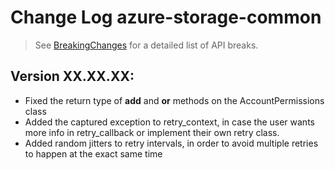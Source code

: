 # Change Log azure-storage-common

> See [BreakingChanges](BreakingChanges.md) for a detailed list of API breaks.

## Version XX.XX.XX:
- Fixed the return type of __add__ and __or__ methods on the AccountPermissions class
- Added the captured exception to retry_context, in case the user wants more info in retry_callback or implement their own retry class.
- Added random jitters to retry intervals, in order to avoid multiple retries to happen at the exact same time

